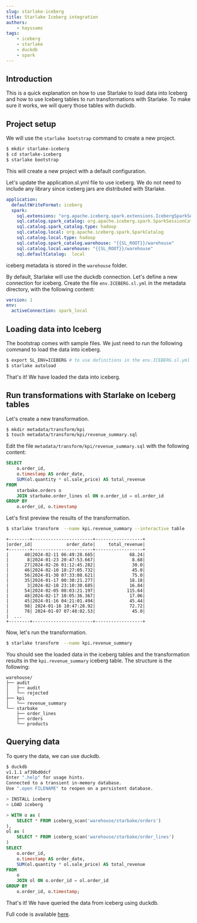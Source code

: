 ```yaml
---
slug: starlake-iceberg
title: Starlake Iceberg integration
authors:
    - hayssams
tags:
    - iceberg
    - starlake
    - duckdb
    - spark
---
```


## Introduction

This is a quick explanation on how to use Starlake to load data into Iceberg and how to use Iceberg tables to run transformations with Starlake.
To make sure it works, we will query those tables with duckdb.

## Project setup

We will use the `starlake bootstrap` command to create a new project.

```bash
$ mkdir starlake-iceberg
$ cd starlake-iceberg
$ starlake bootstrap
```

This will create a new project with a default configuration.

Let's update the application.sl.yml file to use iceberg. We do not need to include any library since iceberg jars are distributed with Starlake.

```yaml
application:
  defaultWriteFormat: iceberg
  spark:
    sql.extensions: "org.apache.iceberg.spark.extensions.IcebergSparkSessionExtensions"
    sql.catalog.spark_catalog: org.apache.iceberg.spark.SparkSessionCatalog
    sql.catalog.spark_catalog.type: hadoop
    sql.catalog.local: org.apache.iceberg.spark.SparkCatalog
    sql.catalog.local.type: hadoop
    sql.catalog.spark_catalog.warehouse: "{{SL_ROOT}}/warehouse"
    sql.catalog.local.warehouse: "{{SL_ROOT}}/warehouse"
    sql.defaultCatalog:  local
```

iceberg metadata is stored in the `warehouse` folder.

By default, Starlake will use the duckdb connection. Let's define a new connection for iceberg. Create the file `env.ICEBERG.sl.yml` in the metadata directory, with the following content:

```yaml
version: 1
env:
  activeConnection: spark_local
```

## Loading data into Iceberg

The bootstrap comes with sample files. We just need to run the following command to load the data into iceberg.

```bash
$ export SL_ENV=ICEBERG # to use definitions in the env.ICEBERG.sl.yml file
$ starlake autoload
```

That's it! We have loaded the data into iceberg.

## Run transformations with Starlake on Iceberg tables

Let's create a new transformation.

```bash
$ mkdir metadata/transform/kpi
$ touch metadata/transform/kpi/revenue_summary.sql
```

Edit the file `metadata/transform/kpi/revenue_summary.sql` with the following content:

```sql
SELECT
    o.order_id,
    o.timestamp AS order_date,
    SUM(ol.quantity * ol.sale_price) AS total_revenue
FROM
    starbake.orders o
    JOIN starbake.order_lines ol ON o.order_id = ol.order_id
GROUP BY
    o.order_id, o.timestamp 
```

Let's first preview the results of the transformation.

```bash
$ starlake transform  --name kpi.revenue_summary --interactive table
```

```
+--------+-----------------------+------------------+
|order_id|             order_date|     total_revenue|
+--------+-----------------------+------------------+
|      40|2024-02-11 06:49:28.665|             68.24|
|       8|2024-01-23 20:47:53.667|              8.68|
|      27|2024-02-26 01:12:45.282|              30.0|
|      46|2024-02-10 18:27:05.732|              45.0|
|      56|2024-01-30 07:33:08.621|              75.0|
|      35|2024-01-17 00:30:21.277|             18.18|
|       3|2024-02-10 23:10:30.685|             16.84|
|      54|2024-02-05 08:03:21.197|            115.64|
|      48|2024-02-17 10:05:36.367|             17.06|
|      45|2024-01-16 04:21:01.494|             45.44|
|      98| 2024-01-16 10:47:28.92|             72.72|
|      78| 2024-01-07 07:48:02.53|              45.0|
|  ...
+--------+-----------------------+------------------+
```

Now, let's run the transformation.

```bash
$ starlake transform  --name kpi.revenue_summary
```

You should see the loaded data in the iceberg tables and the transformation results in the `kpi.revenue_summary` iceberg table. The structure is the following:

```
warehouse/
├── audit
│   ├── audit
│   └── rejected
├── kpi
│   └── revenue_summary
└── starbake
    ├── order_lines
    ├── orders
    └── products
```

## Querying data
To query the data, we can use duckdb.

```bash
$ duckdb
v1.1.1 af39bd0dcf
Enter ".help" for usage hints.
Connected to a transient in-memory database.
Use ".open FILENAME" to reopen on a persistent database.

> INSTALL iceberg
> LOAD iceberg
```

```SQL
> WITH o as (
    SELECT * FROM iceberg_scan('warehouse/starbake/orders')
),
ol as (
    SELECT * FROM iceberg_scan('warehouse/starbake/order_lines')
)
SELECT
    o.order_id,
    o.timestamp AS order_date,
    SUM(ol.quantity * ol.sale_price) AS total_revenue
FROM
    o
    JOIN ol ON o.order_id = ol.order_id
GROUP BY
    o.order_id, o.timestamp;
```


That's it! We have queried the data from iceberg using duckdb.

Full code is available [here](https://github.com/starlake-ai/starlake/tree/master/samples/iceberg).















